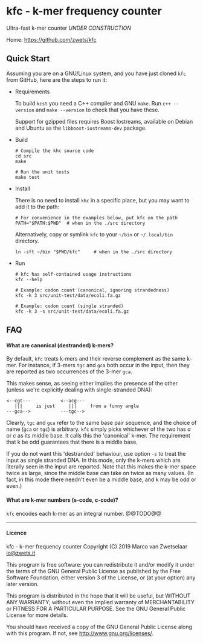 # kfc - k-mer frequency counter

Ultra-fast k-mer counter *UNDER CONSTRUCTION*

Home: https://github.com/zwets/kfc

 
## Quick Start

Assuming you are on a GNU/Linux system, and you have just cloned `kfc` from
GitHub, here are the steps to run it:

* Requirements

  To build `kcst` you need a C++ compiler and GNU `make`.  Run `c++ --version`
  and `make --version` to check that you have these.

  Support for gzipped files requires Boost Iostreams, available on Debian
  and Ubuntu as the `libboost-iostreams-dev` package.

* Build

      # Compile the khc source code
      cd src
      make

      # Run the unit tests
      make test

* Install

  There is no need to install `khc` in a specific place, but you may want to
  add it to the path:

      # For convenience in the examples below, put kfc on the path
      PATH="$PATH:$PWD"  # when in the ./src directory

  Alternatively, copy or symlink `kfc` to your `~/bin` or `~/.local/bin` directory.

      ln -sft ~/bin "$PWD/kfc"     # when in the ./src directory

* Run

      # kfc has self-contained usage instructions
      kfc --help

      # Example: codon count (canonical, ignoring strandedness)
      kfc -k 3 src/unit-test/data/ecoli.fa.gz

      # Example: codon count (single stranded)
      kfc -k 3 -s src/unit-test/data/ecoli.fa.gz


## FAQ

#### What are canonical (destranded) k-mers?

By default, `kfc` treats k-mers and their reverse complement as the same k-mer.
For instance, if 3-mers `tgc` and `gca` both occur in the input, then they are
reported as two occurrences of the 3-mer `gca`.

This makes sense, as seeing either implies the presence of the other (unless
we're explicitly dealing with single-stranded DNA):


    <--cgt---           <--acg---
       |||     is just     |||     from a funny angle
    ---gca-->           ---tgc-->


Clearly, `tgc` and `gca` refer to the same base pair sequence, and the choice
of name (`gca` or `tgc`) is arbitrary.  `kfc` simply picks whichever of the
two has *a* or *c* as its middle base.  It calls this the 'canonical' k-mer.
The requirement that k be odd guarantees that there ís a middle base.

If you do not want this 'destranded' behaviour, use option `-s` to treat the
input as single stranded DNA.  In this mode, only the k-mers which are
literally seen in the input are reported.  Note that this makes the k-mer
space twice as large, since the middle base can take on twice as many values.
(In fact, in this mode there needn't even be a middle base, and k may be odd
or even.)


#### What are k-mer numbers (s-code, c-code)?

`kfc` encodes each k-mer as an integral number.  @@TODO@@


---

#### Licence

kfc - k-mer frequency counter
Copyright (C) 2019  Marco van Zwetselaar <io@zwets.it>

This program is free software: you can redistribute it and/or modify
it under the terms of the GNU General Public License as published by
the Free Software Foundation, either version 3 of the License, or
(at your option) any later version.

This program is distributed in the hope that it will be useful,
but WITHOUT ANY WARRANTY; without even the implied warranty of
MERCHANTABILITY or FITNESS FOR A PARTICULAR PURPOSE.  See the
GNU General Public License for more details.

You should have received a copy of the GNU General Public License
along with this program.  If not, see <http://www.gnu.org/licenses/>.


